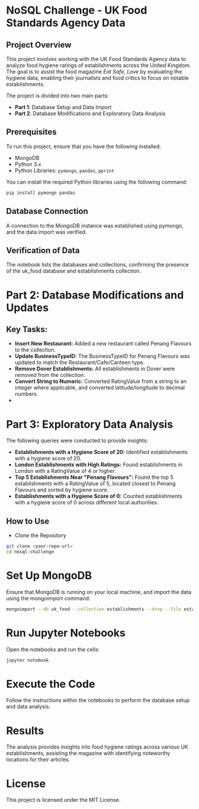 # NoSQL Challenge - UK Food Standards Agency Data

## Project Overview

This project involves working with the UK Food Standards Agency data to analyze food hygiene ratings of establishments across the United Kingdom. The goal is to assist the food magazine *Eat Safe, Love* by evaluating the hygiene data, enabling their journalists and food critics to focus on notable establishments.

The project is divided into two main parts:
- **Part 1**: Database Setup and Data Import
- **Part 2**: Database Modifications and Exploratory Data Analysis

## Prerequisites

To run this project, ensure that you have the following installed:

- MongoDB
- Python 3.x
- Python Libraries: `pymongo`, `pandas`, `pprint`

You can install the required Python libraries using the following command:

```bash
pip install pymongo pandas
```
## Database Connection

A connection to the MongoDB instance was established using pymongo, and the data import was verified.

## Verification of Data

The notebook lists the databases and collections, confirming the presence of the uk_food database and establishments collection.

# Part 2: Database Modifications and Updates

## Key Tasks:
- **Insert New Restaurant:** Added a new restaurant called Penang Flavours to the collection.
- **Update BusinessTypeID:** The BusinessTypeID for Penang Flavours was updated to match the Restaurant/Cafe/Canteen type.
- **Remove Dover Establishments:** All establishments in Dover were removed from the collection.
- **Convert String to Numeric:** Converted RatingValue from a string to an integer where applicable, and converted latitude/longitude to decimal numbers.
- 
# Part 3: Exploratory Data Analysis

  The following queries were conducted to provide insights:

- **Establishments with a Hygiene Score of 20:** Identified establishments with a hygiene score of 20.
- **London Establishments with High Ratings:** Found establishments in London with a RatingValue of 4 or higher.
- **Top 5 Establishments Near "Penang Flavours":** Found the top 5 establishments with a RatingValue of 5, located closest to Penang Flavours and sorted by hygiene score.
- **Establishments with a Hygiene Score of 0:** Counted establishments with a hygiene score of 0 across different local authorities.

## How to Use
- Clone the Repository
 ```bash
git clone <your-repo-url>
cd nosql-challenge
 ```
# Set Up MongoDB

Ensure that MongoDB is running on your local machine, and import the data using the mongoimport command:

 ```bash
mongoimport --db uk_food --collection establishments --drop --file establishments.json --jsonArray
 ```
# Run Jupyter Notebooks

Open the notebooks and run the cells:

 ```bash
jupyter notebook
 ```
# Execute the Code
Follow the instructions within the notebooks to perform the database setup and data analysis.

# Results
The analysis provides insights into food hygiene ratings across various UK establishments, assisting the magazine with identifying noteworthy locations for their articles.

# License
This project is licensed under the MIT License.

